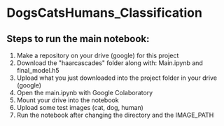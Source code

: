 # DogsCatsHumans_Classification

## Steps to run the main notebook:
1. Make a repository on your drive (google) for this project
2. Download the "haarcascades" folder along with: Main.ipynb and final_model.h5
3. Upload what you just downloaded into the project folder in your drive (google)
4. Open the main.ipynb with Google Colaboratory 
5. Mount your drive into the notebook
6. Upload some test images (cat, dog, human)
7. Run the notebook after changing the directory and the IMAGE_PATH
